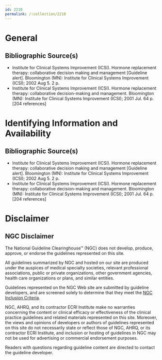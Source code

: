 ```yaml
---
id: 2210
permalink: /:collection/2210
---
```


# General

## Bibliographic Source(s)

- Institute for Clinical Systems Improvement (ICSI). Hormone replacement therapy: collaborative decision making and management [Guideline alert]. Bloomington (MN): Institute for Clinical Systems Improvement (ICSI); 2002 Aug 5. 2 p.
- Institute for Clinical Systems Improvement (ICSI). Hormone replacement therapy: collaborative decision-making and management. Bloomington (MN): Institute for Clinical Systems Improvement (ICSI); 2001 Jul. 64 p. [204 references]

# Identifying Information and Availability

## Bibliographic Source(s)

- Institute for Clinical Systems Improvement (ICSI). Hormone replacement therapy: collaborative decision making and management [Guideline alert]. Bloomington (MN): Institute for Clinical Systems Improvement (ICSI); 2002 Aug 5. 2 p.
- Institute for Clinical Systems Improvement (ICSI). Hormone replacement therapy: collaborative decision-making and management. Bloomington (MN): Institute for Clinical Systems Improvement (ICSI); 2001 Jul. 64 p. [204 references]

# Disclaimer

## NGC Disclaimer

The National Guideline Clearinghouse™ (NGC) does not develop, produce, approve, or endorse the guidelines represented on this site.

All guidelines summarized by NGC and hosted on our site are produced under the auspices of medical specialty societies, relevant professional associations, public or private organizations, other government agencies, health care organizations or plans, and similar entities.

Guidelines represented on the NGC Web site are submitted by guideline developers, and are screened solely to determine that they meet the [NGC Inclusion Criteria](/help-and-about/summaries/inclusion-criteria).

NGC, AHRQ, and its contractor ECRI Institute make no warranties concerning the content or clinical efficacy or effectiveness of the clinical practice guidelines and related materials represented on this site. Moreover, the views and opinions of developers or authors of guidelines represented on this site do not necessarily state or reflect those of NGC, AHRQ, or its contractor ECRI Institute, and inclusion or hosting of guidelines in NGC may not be used for advertising or commercial endorsement purposes.

Readers with questions regarding guideline content are directed to contact the guideline developer.

